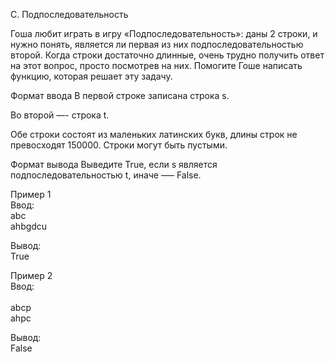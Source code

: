 C. Подпоследовательность

Гоша любит играть в игру «Подпоследовательность»: даны 2 строки, и нужно понять, является ли первая из них подпоследовательностью второй. Когда строки достаточно длинные, очень трудно получить ответ на этот вопрос, просто посмотрев на них. Помогите Гоше написать функцию, которая решает эту задачу.

Формат ввода
В первой строке записана строка s.

Во второй —- строка t.

Обе строки состоят из маленьких латинских букв, длины строк не превосходят 150000. Строки могут быть пустыми.

Формат вывода
Выведите True, если s является подпоследовательностью t, иначе —– False.

Пример 1<br>
Ввод:<br>
abc<br>
ahbgdcu<br>

Вывод:<br>
True<br>

Пример 2<br>
Ввод:<br>	
abcp<br>
ahpc<br>

Вывод:<br>
False<br>
